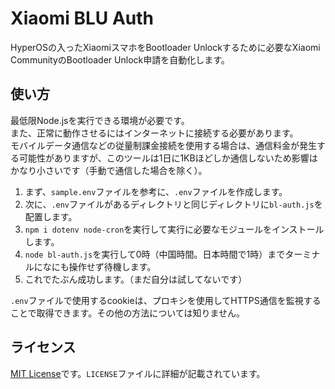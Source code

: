 # Xiaomi BLU Auth
HyperOSの入ったXiaomiスマホをBootloader Unlockするために必要なXiaomi CommunityのBootloader Unlock申請を自動化します。

## 使い方
最低限Node.jsを実行できる環境が必要です。
<br>
また、正常に動作させるにはインターネットに接続する必要があります。
<br>
モバイルデータ通信などの従量制課金接続を使用する場合は、通信料金が発生する可能性がありますが、このツールは1日に1KBほどしか通信しないため影響はかなり小さいです（手動で通信した場合を除く）。

1. まず、`sample.env`ファイルを参考に、`.env`ファイルを作成します。
2. 次に、`.env`ファイルがあるディレクトリと同じディレクトリに`bl-auth.js`を配置します。
3. `npm i dotenv node-cron`を実行して実行に必要なモジュールをインストールします。
4. `node bl-auth.js`を実行して0時（中国時間。日本時間で1時）までターミナルになにも操作せず待機します。
5. これでたぶん成功します。（まだ自分は試してないです）

`.env`ファイルで使用するcookieは、プロキシを使用してHTTPS通信を監視することで取得できます。その他の方法については知りません。

## ライセンス
[MIT License](https://mit-license.org/)です。`LICENSE`ファイルに詳細が記載されています。
